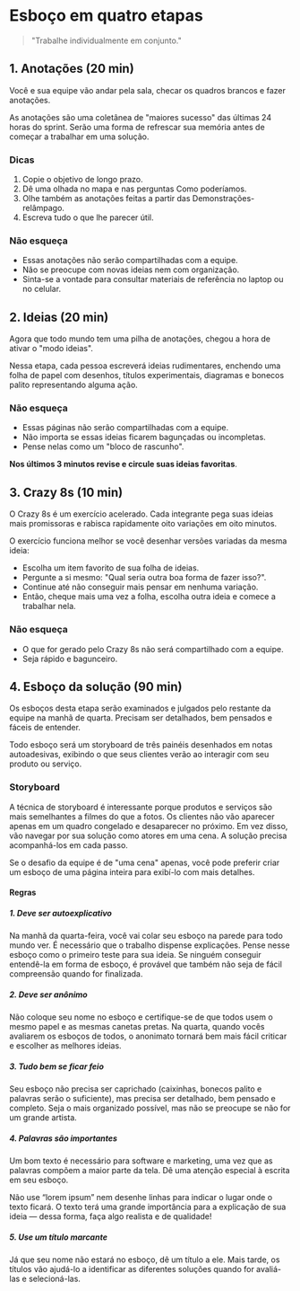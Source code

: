 # Esboço em quatro etapas
> "Trabalhe individualmente em conjunto."

## 1. Anotações (20 min)
Você e sua equipe vão andar pela sala, checar os quadros brancos e fazer anotações.

As anotações são uma coletânea de "maiores sucesso" das últimas 24 horas do sprint. Serão uma forma de refrescar sua memória antes de começar a trabalhar em uma solução.

### Dicas
1. Copie o objetivo de longo prazo.
2. Dê uma olhada no mapa e nas perguntas Como poderíamos.
3. Olhe também as anotações feitas a partir das Demonstrações-relâmpago.
4. Escreva tudo o que lhe parecer útil.

### Não esqueça
- Essas anotações não serão compartilhadas com a equipe.
- Não se preocupe com novas ideias nem com organização.
- Sinta-se a vontade para consultar materiais de referência no laptop ou no celular.

## 2. Ideias (20 min)
Agora que todo mundo tem uma pilha de anotações, chegou a hora de ativar o "modo ideias".

Nessa etapa, cada pessoa escreverá ideias rudimentares, enchendo uma folha de papel com desenhos, títulos experimentais, diagramas e bonecos palito representando alguma ação.

### Não esqueça
- Essas páginas não serão compartilhadas com a equipe.
- Não importa se essas ideias ficarem bagunçadas ou incompletas.
- Pense nelas como um "bloco de rascunho".

**Nos últimos 3 minutos revise e circule suas ideias favoritas**.

## 3. Crazy 8s (10 min)

O Crazy 8s é um exercício acelerado. Cada integrante pega suas ideias mais promissoras e rabisca rapidamente oito variações em oito minutos.

O exercício funciona melhor se você desenhar versões variadas da mesma ideia:
- Escolha um item favorito de sua folha de ideias.
- Pergunte a si mesmo: "Qual seria outra boa forma de fazer isso?".
- Continue até não conseguir mais pensar em nenhuma variação.
- Então, cheque mais uma vez a folha, escolha outra ideia e comece a trabalhar nela.

### Não esqueça
- O que for gerado pelo Crazy 8s não será compartilhado com a equipe.
- Seja rápido e bagunceiro.

## 4. Esboço da solução (90 min)

Os esboços desta etapa serão examinados e julgados pelo restante da equipe na manhã de quarta. Precisam ser detalhados, bem pensados e fáceis de entender.

Todo esboço será um storyboard de três painéis desenhados em notas autoadesivas, exibindo o que seus clientes verão ao interagir com seu produto ou serviço.

### Storyboard
A técnica de storyboard é interessante porque produtos e serviços são mais semelhantes a filmes do que a fotos. Os clientes não vão aparecer apenas em um quadro congelado e desaparecer no próximo. Em vez disso, vão navegar por sua solução como atores em uma cena. A solução precisa acompanhá-los em cada passo.

Se o desafio da equipe é de "uma cena" apenas, você pode preferir criar um esboço de uma página inteira para exibí-lo com mais detalhes.

#### Regras

##### 1. Deve ser autoexplicativo

Na manhã da quarta-feira, você vai colar seu esboço na parede para todo mundo ver. É necessário que o trabalho dispense explicações. Pense nesse esboço como o primeiro teste para sua ideia. Se ninguém conseguir entendê-la em forma de esboço, é provável que também não seja de fácil compreensão quando for finalizada.

##### 2. Deve ser anônimo
Não coloque seu nome no esboço e certifique-se de que todos usem o mesmo papel e as mesmas canetas pretas. Na quarta, quando vocês avaliarem os esboços de todos, o anonimato tornará bem mais fácil criticar e escolher as melhores ideias.

##### 3. Tudo bem se ficar feio
Seu esboço não precisa ser caprichado (caixinhas, bonecos palito e palavras serão o suficiente), mas precisa ser detalhado, bem pensado e completo. Seja o mais organizado possível, mas não se preocupe se não for um grande artista.

##### 4. Palavras são importantes
Um bom texto é necessário para software e marketing, uma vez que as palavras compõem a maior parte da tela. Dê uma atenção especial à escrita em seu esboço.

Não use “lorem ipsum” nem desenhe linhas para indicar o lugar onde o texto ficará. O texto terá uma grande importância para a explicação de sua ideia — dessa forma, faça algo realista e de qualidade!

##### 5. Use um título marcante
Já que seu nome não estará no esboço, dê um título a ele. Mais tarde, os títulos vão ajudá-lo a identificar as diferentes soluções quando for avaliá-las e selecioná-las.
